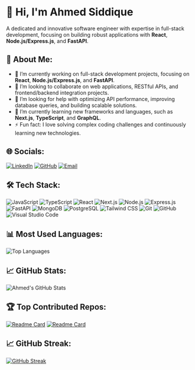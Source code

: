 # 👋 Hi, I'm Ahmed Siddique

A dedicated and innovative software engineer with expertise in full-stack development, focusing on building robust applications with **React**, **Node.js/Express.js**, and **FastAPI**.

## 🚀 About Me:
- 🔭 I’m currently working on full-stack development projects, focusing on **React**, **Node.js/Express.js**, and **FastAPI**.
- 👯 I’m looking to collaborate on web applications, RESTful APIs, and frontend/backend integration projects.
- 🤝 I’m looking for help with optimizing API performance, improving database queries, and building scalable solutions.
- 🌱 I’m currently learning new frameworks and languages, such as **Next.js**, **TypeScript**, and **GraphQL**.
- ⚡ Fun fact: I love solving complex coding challenges and continuously learning new technologies.

## 🌐 Socials:

[![LinkedIn](https://img.shields.io/badge/LinkedIn-Ahmed%20Siddique-blue?logo=linkedin)](https://www.linkedin.com/in/ahmed-siddique5r5/)
[![GitHub](https://img.shields.io/github/followers/realAhmedCodes?label=Follow&style=social)](https://github.com/realAhmedCodes)
[![Email](https://img.shields.io/badge/Email-ahmedsiddique5r5%40gmail.com-red?logo=gmail)](mailto:ahmedsiddique5r5@gmail.com)

## 🛠️ Tech Stack:
![JavaScript](https://img.shields.io/badge/JavaScript-F7DF1E?style=flat&logo=javascript&logoColor=black)
![TypeScript](https://img.shields.io/badge/TypeScript-007ACC?style=flat&logo=typescript&logoColor=white)
![React](https://img.shields.io/badge/React-20232A?style=flat&logo=react&logoColor=61DAFB)
![Next.js](https://img.shields.io/badge/Next.js-000000?style=flat&logo=nextdotjs&logoColor=white)
![Node.js](https://img.shields.io/badge/Node.js-339933?style=flat&logo=nodedotjs&logoColor=white)
![Express.js](https://img.shields.io/badge/Express.js-000000?style=flat&logo=express&logoColor=white)
![FastAPI](https://img.shields.io/badge/FastAPI-009688?style=flat&logo=fastapi&logoColor=white)
![MongoDB](https://img.shields.io/badge/MongoDB-4EA94B?style=flat&logo=mongodb&logoColor=white)
![PostgreSQL](https://img.shields.io/badge/PostgreSQL-4169E1?style=flat&logo=postgresql&logoColor=white)
![Tailwind CSS](https://img.shields.io/badge/Tailwind_CSS-38B2AC?style=flat&logo=tailwind-css&logoColor=white)
![Git](https://img.shields.io/badge/Git-F05032?style=flat&logo=git&logoColor=white)
![GitHub](https://img.shields.io/badge/GitHub-181717?style=flat&logo=github&logoColor=white)
![Visual Studio Code](https://img.shields.io/badge/VS%20Code-0078d7.svg?&style=flat&logo=visual-studio-code&logoColor=white)

## 📊 Most Used Languages:
![Top Languages](https://github-readme-stats.vercel.app/api/top-langs/?username=realAhmedCodes&layout=compact&theme=dark)

## 📈 GitHub Stats:
![Ahmed's GitHub Stats](https://github-readme-stats.vercel.app/api?username=realAhmedCodes&show_icons=true&theme=dark&count_private=true)

## 🏆 Top Contributed Repos:
[![Readme Card](https://github-readme-stats.vercel.app/api/pin/?username=realAhmedCodes&repo=3DFIY_App&theme=dark)](https://github.com/realAhmedCodes/3DFIY_App)
[![Readme Card](https://github-readme-stats.vercel.app/api/pin/?username=realAhmedCodes&repo=Sentiment_Analysis&theme=dark)](https://github.com/realAhmedCodes/Sentiment_Analysis)

## 📈 GitHub Streak:
[![GitHub Streak](https://github-readme-streak-stats.herokuapp.com/?user=realAhmedCodes&theme=dark)](https://git.io/streak-stats)

<!--
realAhmedCodes/realAhmedCodes is a ✨ special ✨ repository because its `README.md` appears on your GitHub profile.
You can click the Preview link to take a look at your changes.
-->
